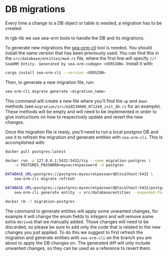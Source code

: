 # DB migrations

Every time a change to a DB object or table is needed, a migration has to be
created.

In rgb-lib we use sea-orm tools to handle the DB and its migrations.

To generate new migrations the [sea-orm-cli] tool is needed. You should install
the same version that has been previously used. You can find this in the
`src/database/entities/mod.rs` file, where the first line will specify `//!
SeaORM Entity. Generated by sea-orm-codegen <VERSION>`. Install it with:
```sh
cargo install sea-orm-cli --version <VERSION>
```

Then, to generate a new migration file, run:
```sh
sea-orm-cli migrate generate <migration_name>
```

This command will create a new file where you'll find the `up` and `down`
methods (see `migration/src/m20230608_071249_init_db.rs` for an example). These
methods will be empty and will need to be implemented in order to give
instructions on how to respectively update and revert the new changes.

Once the migration file is ready, you'll need to run a local postgres DB and
use it to refresh the migration and generate entities with `sea-orm-cli`. This
is accomplished with:
```sh
docker pull postgres:latest

docker run -p 127.0.0.1:5432:5432/tcp --name migration-postgres \
    -e POSTGRES_PASSWORD=mysecretpassword -d postgres

DATABASE_URL=postgres://postgres:mysecretpassword@localhost:5432 \
    sea-orm-cli migrate refresh

DATABASE_URL=postgres://postgres:mysecretpassword@localhost:5432/postgres \
    sea-orm-cli generate entity -o src/database/entities --expanded-format

docker rm -f migration-postgres
```

The command to generate entities will apply some unwanted changes, for example
it will change the enum fields to integers and will remove some extra `derive`s
that we manually added. Those changes will need to be discarded, so please be
sure to add only the code that is related to the new changes you just applied.
To do this we suggest to first refresh the migration and generate entities with
`sea-orm-cli` on the branch you are about to apply the DB changes on. The
generated diff will only include unwanted changes, so they can be used as a
reference to revert them.


[sea-orm-cli]: https://github.com/SeaQL/sea-orm/tree/master/sea-orm-cli
